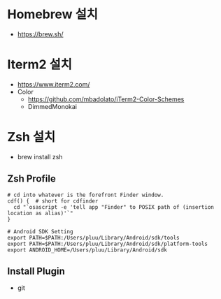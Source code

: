 # Homebrew 설치

- https://brew.sh/

# Iterm2 설치

- https://www.iterm2.com/
- Color
   - https://github.com/mbadolato/iTerm2-Color-Schemes
   - DimmedMonokai

# Zsh 설치

- brew install zsh

## Zsh Profile

```
# cd into whatever is the forefront Finder window.
cdf() {  # short for cdfinder
  cd "`osascript -e 'tell app "Finder" to POSIX path of (insertion location as alias)'`"
}

# Android SDK Setting
export PATH=$PATH:/Users/pluu/Library/Android/sdk/tools
export PATH=$PATH:/Users/pluu/Library/Android/sdk/platform-tools
export ANDROID_HOME=/Users/pluu/Library/Android/sdk
```
## Install Plugin

- git
